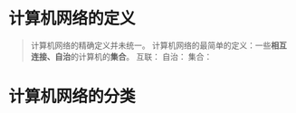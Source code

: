 
# 计算机网络的定义

> 计算机网络的精确定义并未统一。
> 计算机网络的最简单的定义：一些**相互连接、自治**的计算机的**集合**。
>     互联：
>     自治：
>     集合：

# 计算机网络的分类